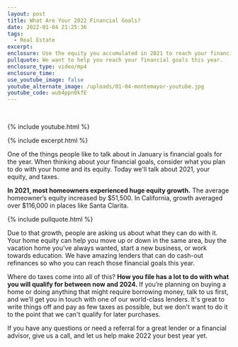 ```yaml
---
layout: post
title: What Are Your 2022 Financial Goals?
date: 2022-01-04 21:25:36
tags:
  - Real Estate
excerpt:
enclosure: Use the equity you accumulated in 2021 to reach your financial goals.
pullquote: We want to help you reach your financial goals this year.
enclosure_type: video/mp4
enclosure_time:
use_youtube_image: false
youtube_alternate_image: /uploads/01-04-montemayor-youtube.jpg
youtube_code: wub4ppn0kfE
---
```

&nbsp;

{% include youtube.html %}

{% include excerpt.html %}

One of the things people like to talk about in January is financial goals for the year. When thinking about your financial goals, consider what you plan to do with your home and its equity. Today we'll talk about 2021, your equity, and taxes.

**In 2021, most homeowners experienced huge equity growth.** The average homeowner’s equity increased by $51,500. In California, growth averaged over $116,000 in places like Santa Clarita.

{% include pullquote.html %}

Due to that growth, people are asking us about what they can do with it. Your home equity can help you move up or down in the same area, buy the vacation home you've always wanted, start a new business, or work towards education. We have amazing lenders that can do cash-out refinances so who you can reach those financial goals this year.

Where do taxes come into all of this? **How you file has a lot to do with what you will qualify for between now and 2024.** If you’re planning on buying a home or doing anything that might require borrowing money, talk to us first, and we’ll get you in touch with one of our world-class lenders. It's great to write things off and pay as few taxes as possible, but we don't want to do it to the point that we can't qualify for later purchases.&nbsp;

If you have any questions or need a referral for a great lender or a financial advisor, give us a call, and let us help make 2022 your best year yet.
